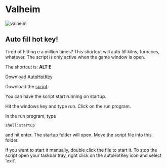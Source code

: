 # Valheim
![valheim](https://user-images.githubusercontent.com/40721155/109895671-75265980-7c44-11eb-8d00-a6cf0fb91d6c.jpg)


## Auto fill hot key!

Tired of hitting e a million times? This shortcut will auto fill kilns, furnaces, whatever. The script is only active when the game window is open. 

The shortcut is: **ALT E**

Download [AutoHotKey](https://www.autohotkey.com/download/ "AutoHotKey download page")

Download the [script](https://github.com/linkdevk/valheim/archive/main.zip "Latest release").

You can have the script start running on startup.

Hit the windows key and type run. Click on the run program.

In the run program, type 

`shell:startup`

and hit enter. The startup folder will open. Move the script file into this folder. 

If you want to start it manually, double click the file to start it. To stop the script open your taskbar tray, right click on the autoHotKey icon and select 'exit'.

